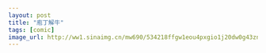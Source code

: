 ```yaml
---
layout: post
title: "庖丁解牛"
tags: [comic]
image_url: http://ww1.sinaimg.cn/mw690/534218ffgw1eou4pxgio1j20dw0g43zn.jpg
---
```



